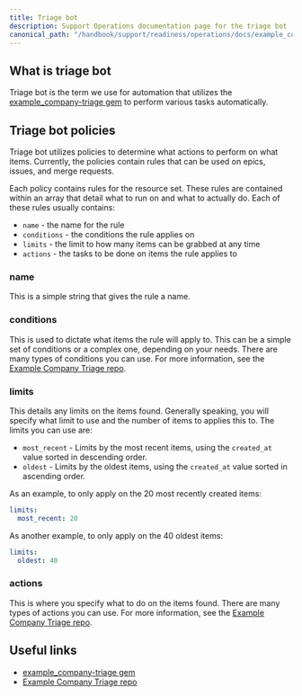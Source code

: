 ```yaml
---
title: Triage bot
description: Support Operations documentation page for the triage bot
canonical_path: "/handbook/support/readiness/operations/docs/example_company/triage_bot"
---
```


## What is triage bot

Triage bot is the term we use for automation that utilizes the
[example_company-triage gem](https://rubygems.org/gems/example_company-triage) to perform various
tasks automatically.

## Triage bot policies

Triage bot utilizes policies to determine what actions to perform on what items.
Currently, the policies contain rules that can be used on epics, issues, and
merge requests.

Each policy contains rules for the resource set. These rules are contained
within an array that detail what to run on and what to actually do. Each of
these rules usually contains:

- `name` - the name for the rule
- `conditions` - the conditions the rule applies on
- `limits` - the limit to how many items can be grabbed at any time
- `actions` - the tasks to be done on items the rule applies to

### name

This is a simple string that gives the rule a name.

### conditions

This is used to dictate what items the rule will apply to. This can be a simple
set of conditions or a complex one, depending on your needs. There are many
types of conditions you can use. For more information, see the
[Example Company Triage repo](https://example_company.com/example_company-org/example_company-triage).

### limits

This details any limits on the items found. Generally speaking, you will specify
what limit to use and the number of items to applies this to. The limits you can
use are:

- `most_recent` - Limits by the most recent items, using the `created_at` value
  sorted in descending order.
- `oldest` - Limits by the oldest items, using the `created_at` value sorted in
  ascending order.

As an example, to only apply on the 20 most recently created items:

```yaml
limits:
  most_recent: 20
```

As another example, to only apply on the 40 oldest items:

```yaml
limits:
  oldest: 40
```

### actions

This is where you specify what to do on the items found. There are many types of
actions you can use. For more information, see the
[Example Company Triage repo](https://example_company.com/example_company-org/example_company-triage).

## Useful links

- [example_company-triage gem](https://rubygems.org/gems/example_company-triage)
- [Example Company Triage repo](https://example_company.com/example_company-org/example_company-triage)
